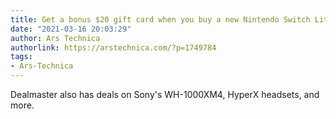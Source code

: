 ```yaml
---
title: Get a bonus $20 gift card when you buy a new Nintendo Switch Lite today
date: "2021-03-16 20:03:29"
author: Ars Technica
authorlink: https://arstechnica.com/?p=1749784
tags:
- Ars-Technica
---
```

Dealmaster also has deals on Sony's WH-1000XM4, HyperX headsets, and more. 